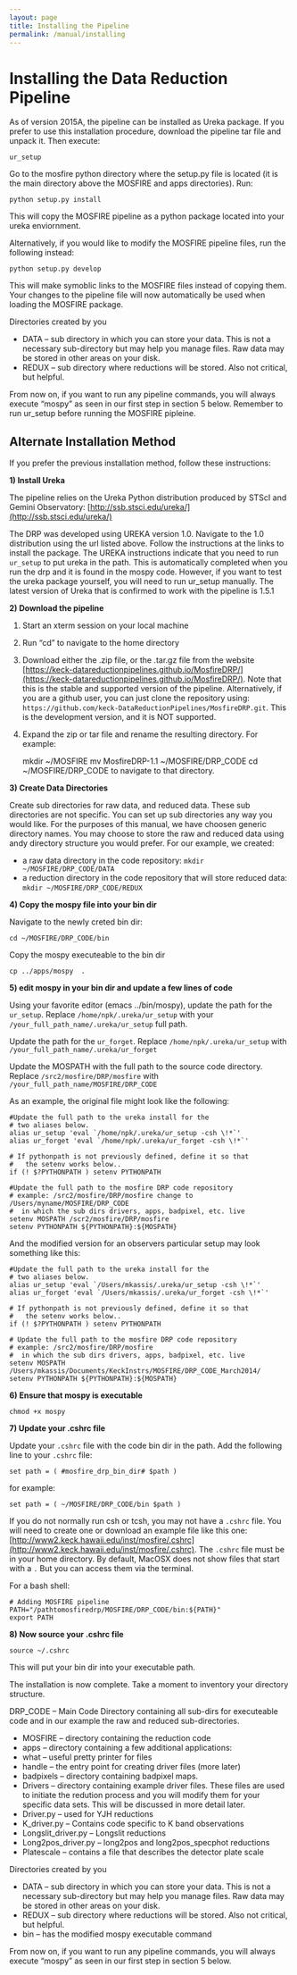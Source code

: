 ```yaml
---
layout: page
title: Installing the Pipeline
permalink: /manual/installing
---
```


# Installing the Data Reduction Pipeline

As of version 2015A, the pipeline can be installed as Ureka package. If you prefer to use this installation procedure, download the pipeline tar file and unpack it. Then execute:

    ur_setup

Go to the mosfire python directory where the setup.py file is located (it is the main directory above the MOSFIRE and apps directories). Run:

    python setup.py install

This will copy the MOSFIRE pipeline as a python package located into your ureka enviornment.

Alternatively, if you would like to modify the MOSFIRE pipeline files, run the following instead: 

    python setup.py develop 

This will make symoblic links to the MOSFIRE files instead of copying them. Your changes to the pipeline file will now automatically be used when loading the MOSFIRE package. 

Directories created by you

* DATA – sub directory in which you can store your data. This is not a necessary sub-directory but may help you manage files. Raw data may be stored in other areas on your disk.
* REDUX – sub directory where reductions will be stored. Also not critical, but helpful.

From now on, if you want to run any pipeline commands, you will always execute “mospy” as seen in our first step in section 5 below. Remember to run ur_setup before running the MOSFIRE pipleine.

## Alternate Installation Method

If you prefer the previous installation method, follow these instructions:

**1) Install Ureka**

The pipeline relies on the Ureka Python distribution produced by STScI and Gemini Observatory: [http://ssb.stsci.edu/ureka/](http://ssb.stsci.edu/ureka/)

The DRP was developed using UREKA version 1.0. Navigate to the 1.0 distribution using the url listed above. Follow the instructions at the links to install the package. The UREKA instructions indicate that you need to run `ur_setup` to put ureka in the path. This is automatically completed when you run the drp and it is found in the mospy code. However, if you want to test the ureka package yourself, you will need to run ur_setup manually. The latest version of Ureka that is confirmed to work with the pipeline is 1.5.1

**2) Download the pipeline**

1. Start an xterm session on your local machine
2. Run “cd” to navigate to the home directory 
3. Download either the .zip file, or the .tar.gz file from the website [https://keck-datareductionpipelines.github.io/MosfireDRP/](https://keck-datareductionpipelines.github.io/MosfireDRP/).  Note that this is the stable and supported version of the pipeline.  Alternatively, if you are a github user, you can just clone the repository using: `https://github.com/keck-DataReductionPipelines/MosfireDRP.git`.  This is the development version, and it is NOT supported.
4. Expand the zip or tar file and rename the resulting directory. For example:

    mkdir ~/MOSFIRE 
    mv MosfireDRP-1.1 ~/MOSFIRE/DRP_CODE
    cd ~/MOSFIRE/DRP_CODE to navigate to that directory.

**3) Create Data Directories**

Create sub directories for raw data, and reduced data. These sub directories are not specific. You can set up sub directories any way you would like. For the purposes of this manual, we have choosen generic directory names. You may choose to store the raw and reduced data using andy directory structure you would prefer. For our example, we created:

* a raw data directory in the code repository: `mkdir ~/MOSFIRE/DRP_CODE/DATA`
* a reduction directory in the code repository that will store reduced data: `mkdir ~/MOSFIRE/DRP_CODE/REDUX`


**4) Copy the mospy file into your bin dir**

Navigate to the newly creted bin dir: 

    cd ~/MOSFIRE/DRP_CODE/bin

Copy the mospy executeable to the bin dir

    cp ../apps/mospy  .

**5) edit mospy in your bin dir and update a few lines of code**

Using your favorite editor (emacs ../bin/mospy), update the path for the `ur_setup`. Replace `/home/npk/.ureka/ur_setup` with your `/your_full_path_name/.ureka/ur_setup` full path.

Update the path for the `ur_forget`. Replace `/home/npk/.ureka/ur_setup` with `/your_full_path_name/.ureka/ur_forget` 

Update the MOSPATH with the full path to the source code directory. Replace `/src2/mosfire/DRP/mosfire` with `/your_full_path_name/MOSFIRE/DRP_CODE`

As an example, the original file might look like the following:

    #Update the full path to the ureka install for the 
    # two aliases below.
    alias ur_setup 'eval `/home/npk/.ureka/ur_setup -csh \!*`'
    alias ur_forget 'eval `/home/npk/.ureka/ur_forget -csh \!*`'
    
    # If pythonpath is not previously defined, define it so that 
    #   the setenv works below..  
    if (! $?PYTHONPATH ) setenv PYTHONPATH
    
    #Update the full path to the mosfire DRP code repository
    # example: /src2/mosfire/DRP/mosfire change to /Users/myname/MOSFIRE/DRP_CODE
    #  in which the sub dirs drivers, apps, badpixel, etc. live  
    setenv MOSPATH /scr2/mosfire/DRP/mosfire
    setenv PYTHONPATH ${PYTHONPATH}:${MOSPATH}

And the modified version for an observers particular setup may look something like this:

    #Update the full path to the ureka install for the 
    # two aliases below.
    alias ur_setup 'eval `/Users/mkassis/.ureka/ur_setup -csh \!*`'
    alias ur_forget 'eval `/Users/mkassis/.ureka/ur_forget -csh \!*`'
    
    # If pythonpath is not previously defined, define it so that 
    #   the setenv works below..
    if (! $?PYTHONPATH ) setenv PYTHONPATH 
    
    # Update the full path to the mosfire DRP code repository
    # example: /src2/mosfire/DRP/mosfire
    #  in which the sub dirs drivers, apps, badpixel, etc. live  
    setenv MOSPATH /Users/mkassis/Documents/KeckInstrs/MOSFIRE/DRP_CODE_March2014/
    setenv PYTHONPATH ${PYTHONPATH}:${MOSPATH}

**6) Ensure that mospy is executable**

    chmod +x mospy

**7) Update your .cshrc file**

Update your `.cshrc` file with the code bin dir in the path. Add the following line to your `.cshrc` file:

    set path = ( #mosfire_drp_bin_dir# $path )

for example:

    set path = ( ~/MOSFIRE/DRP_CODE/bin $path )

If you do not normally run csh or tcsh, you may not have a `.cshrc` file. You will need to create one or download an example file like this one: [http://www2.keck.hawaii.edu/inst/mosfire/.cshrc](http://www2.keck.hawaii.edu/inst/mosfire/.cshrc). The `.cshrc` file must be in your home directory. By default, MacOSX does not show files that start with a `.` But you can access them via the terminal.

For a bash shell:

    # Adding MOSFIRE pipeline
    PATH="/pathtomosfiredrp/MOSFIRE/DRP_CODE/bin:${PATH}"
    export PATH

**8) Now source your .cshrc file**

    source ~/.cshrc
    
This will put your bin dir into your executable path.

The installation is now complete. Take a moment to inventory your directory structure.

DRP_CODE – Main Code Directory containing all sub-dirs for executeable code and in our example the raw and reduced sub-directories.

* MOSFIRE – directory containing the reduction code
* apps – directory containing a few additional applications:
* what – useful pretty printer for files
* handle – the entry point for creating driver files (more later)
* badpixels – directory containing badpixel maps.
* Drivers – directory containing example driver files. These files are used to initiate the redution process and you will modify them for your specific data sets. This will be discussed in more detail later.
* Driver.py – used for YJH reductions
* K_driver.py – Contains code specific to K band observations
* Longslit_driver.py – Longslit reductions
* Long2pos_driver.py – long2pos and long2pos_specphot reductions
* Platescale – contains a file that describes the detector plate scale

Directories created by you

* DATA – sub directory in which you can store your data. This is not a necessary sub-directory but may help you manage files. Raw data may be stored in other areas on your disk.
* REDUX – sub directory where reductions will be stored. Also not critical, but helpful.
* bin – has the modified mospy executable command

From now on, if you want to run any pipeline commands, you will always execute “mospy” as seen in our first step in section 5 below.
